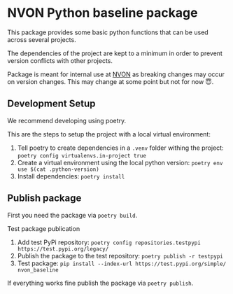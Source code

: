 # NVON Python baseline package

This package provides some basic python functions that can be used across several projects.

The dependencies of the project are kept to a minimum in order to prevent version conflicts with other projects.

Package is meant for internal use at [NVON](https://nvon.com) as breaking changes may occur on version changes. This may change at some point but not for now 😇. 

## Development Setup

We recommend developing using poetry. 

This are the steps to setup the project with a local virtual environment:

1. Tell poetry to create dependencies in a `.venv` folder withing the project: `poetry config virtualenvs.in-project true`
1. Create a virtual environment using the local python version: `poetry env use $(cat .python-version)`
1. Install dependencies: `poetry install`

## Publish package

First you need the package via `poetry build`.

Test package publication

1. Add test PyPi repository: `poetry config repositories.testpypi https://test.pypi.org/legacy/`
1. Publish the package to the test repository: `poetry publish -r testpypi`
1. Test package: `pip install --index-url https://test.pypi.org/simple/ nvon_baseline`

If everything works fine publish the package via `poetry publish`.